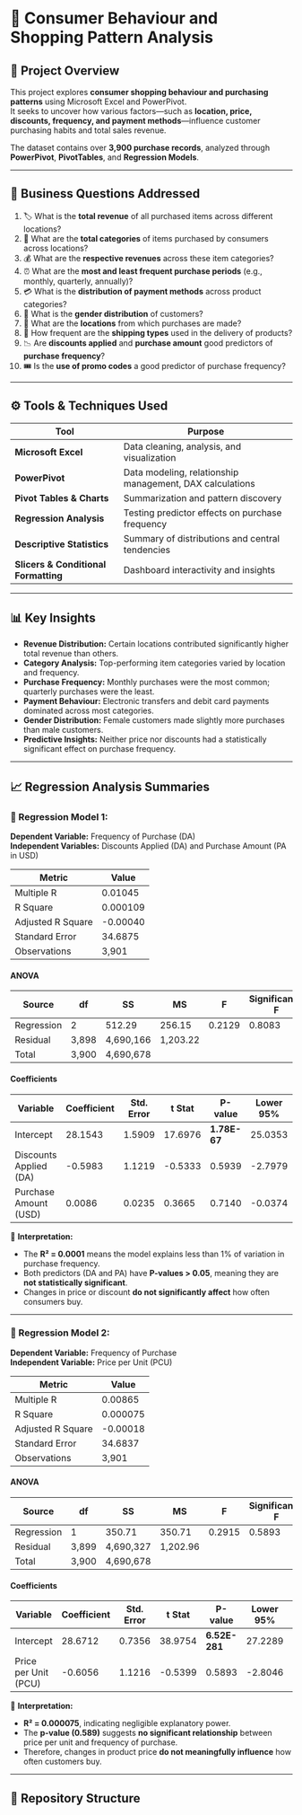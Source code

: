 # 🧾 Consumer Behaviour and Shopping Pattern Analysis

## 📘 Project Overview
This project explores **consumer shopping behaviour and purchasing patterns** using Microsoft Excel and PowerPivot.  
It seeks to uncover how various factors—such as **location, price, discounts, frequency, and payment methods**—influence customer purchasing habits and total sales revenue.

The dataset contains over **3,900 purchase records**, analyzed through **PowerPivot**, **PivotTables**, and **Regression Models**.

---

## 🎯 Business Questions Addressed

1. 🏷️ What is the **total revenue** of all purchased items across different locations?  
2. 🛒 What are the **total categories** of items purchased by consumers across locations?  
3. 💰 What are the **respective revenues** across these item categories?  
4. ⏰ What are the **most and least frequent purchase periods** (e.g., monthly, quarterly, annually)?  
5. 💳 What is the **distribution of payment methods** across product categories?  
6. 🚻 What is the **gender distribution** of customers?  
7. 📍 What are the **locations** from which purchases are made?  
8. 🚚 How frequent are the **shipping types** used in the delivery of products?  
9. 📉 Are **discounts applied** and **purchase amount** good predictors of **purchase frequency**?  
10. 🎟️ Is the **use of promo codes** a good predictor of purchase frequency?

---

## ⚙️ Tools & Techniques Used

| Tool | Purpose |
|------|----------|
| **Microsoft Excel** | Data cleaning, analysis, and visualization |
| **PowerPivot** | Data modeling, relationship management, DAX calculations |
| **Pivot Tables & Charts** | Summarization and pattern discovery |
| **Regression Analysis** | Testing predictor effects on purchase frequency |
| **Descriptive Statistics** | Summary of distributions and central tendencies |
| **Slicers & Conditional Formatting** | Dashboard interactivity and insights |

---

## 📊 Key Insights

- **Revenue Distribution:** Certain locations contributed significantly higher total revenue than others.  
- **Category Analysis:** Top-performing item categories varied by location and frequency.  
- **Purchase Frequency:** Monthly purchases were the most common; quarterly purchases were the least.  
- **Payment Behaviour:** Electronic transfers and debit card payments dominated across most categories.  
- **Gender Distribution:** Female customers made slightly more purchases than male customers.  
- **Predictive Insights:** Neither price nor discounts had a statistically significant effect on purchase frequency.

---

## 📈 Regression Analysis Summaries

### 🧮 Regression Model 1:  
**Dependent Variable:** Frequency of Purchase (DA)  
**Independent Variables:** Discounts Applied (DA) and Purchase Amount (PA in USD)

| Metric | Value |
|---------|-------|
| Multiple R | 0.01045 |
| R Square | 0.000109 |
| Adjusted R Square | -0.00040 |
| Standard Error | 34.6875 |
| Observations | 3,901 |

#### ANOVA
| Source | df | SS | MS | F | Significance F |
|---------|----|----|----|---|----------------|
| Regression | 2 | 512.29 | 256.15 | 0.2129 | 0.8083 |
| Residual | 3,898 | 4,690,166 | 1,203.22 | | |
| Total | 3,900 | 4,690,678 | | | |

#### Coefficients
| Variable | Coefficient | Std. Error | t Stat | P-value | Lower 95% | Upper 95% |
|-----------|--------------|-------------|----------|----------|-------------|-------------|
| Intercept | 28.1543 | 1.5909 | 17.6976 | **1.78E-67** | 25.0353 | 31.2732 |
| Discounts Applied (DA) | -0.5983 | 1.1219 | -0.5333 | 0.5939 | -2.7979 | 1.6013 |
| Purchase Amount (USD) | 0.0086 | 0.0235 | 0.3665 | 0.7140 | -0.0374 | 0.0546 |

🧩 **Interpretation:**
- The **R² = 0.0001** means the model explains less than 1% of variation in purchase frequency.  
- Both predictors (DA and PA) have **P-values > 0.05**, meaning they are **not statistically significant**.  
- Changes in price or discount **do not significantly affect** how often consumers buy.  

---

### 🧮 Regression Model 2:  
**Dependent Variable:** Frequency of Purchase  
**Independent Variable:** Price per Unit (PCU)

| Metric | Value |
|---------|-------|
| Multiple R | 0.00865 |
| R Square | 0.000075 |
| Adjusted R Square | -0.00018 |
| Standard Error | 34.6837 |
| Observations | 3,901 |

#### ANOVA
| Source | df | SS | MS | F | Significance F |
|---------|----|----|----|---|----------------|
| Regression | 1 | 350.71 | 350.71 | 0.2915 | 0.5893 |
| Residual | 3,899 | 4,690,327 | 1,202.96 | | |
| Total | 3,900 | 4,690,678 | | | |

#### Coefficients
| Variable | Coefficient | Std. Error | t Stat | P-value | Lower 95% | Upper 95% |
|-----------|--------------|-------------|----------|----------|-------------|-------------|
| Intercept | 28.6712 | 0.7356 | 38.9754 | **6.52E-281** | 27.2289 | 30.1134 |
| Price per Unit (PCU) | -0.6056 | 1.1216 | -0.5399 | 0.5893 | -2.8046 | 1.5934 |

🧩 **Interpretation:**
- **R² = 0.000075**, indicating negligible explanatory power.  
- The **p-value (0.589)** suggests **no significant relationship** between price per unit and frequency of purchase.  
- Therefore, changes in product price **do not meaningfully influence** how often customers buy.

---

## 📂 Repository Structure

